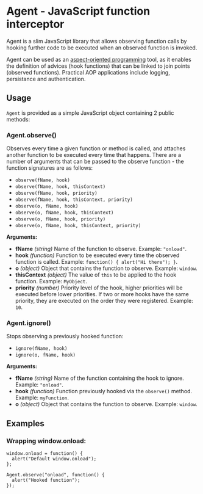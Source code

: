 Agent - JavaScript function interceptor
=======================================

Agent is a slim JavaScript library that allows observing function calls by hooking further code to be executed when an observed function is invoked.

Agent can be used as an [aspect-oriented programming](http://en.wikipedia.org/wiki/Aspect-oriented_programming) tool, as it enables the definition of advices (hook functions) that can be linked to join points (observed functions). Practical AOP applications include logging, persistance and authentication.


Usage
-----

`Agent` is provided as a simple JavaScript object containing 2 public methods:  


### Agent.observe()

Observes every time a given function or method is called, and attaches another function to be executed every time that happens. There are a number of arguments that can be passed to the observe function - the function signatures are as follows:

* `observe(fName, hook)`
* `observe(fName, hook, thisContext)`
* `observe(fName, hook, priority)`
* `observe(fName, hook, thisContext, priority)`
* `observe(o, fName, hook)`
* `observe(o, fName, hook, thisContext)`
* `observe(o, fName, hook, priority)`
* `observe(o, fName, hook, thisContext, priority)`

**Arguments:**

* **fName** _(string)_ Name of the function to observe. Example: `"onload"`.
* **hook** _(function)_ Function to be executed every time the observed function is called. Example: `function() { alert("Hi there"); }`.
* **o** _(object)_ Object that contains the function to observe. Example: `window`.
* **thisContext** _(object)_ The value of `this` to be applied to the hook function. Example: `MyObject`.
* **priority** _(number)_ Priority level of the hook, higher priorities will be executed before lower priorities. If two or more hooks have the same priority, they are executed on the order they were registered. Example: `10`.


### Agent.ignore()

Stops observing a previously hooked function:

* `ignore(fName, hook)`
* `ignore(o, fName, hook)`

**Arguments:**

* **fName** _(string)_ Name of the function containing the hook to ignore. Example: `"onload"`.
* **hook** _(function)_ Function previously hooked via the `observe()` method. Example: `myFunction`.
* **o** _(object)_ Object that contains the function to observe. Example: `window`.


Examples
--------

### Wrapping window.onload:

    window.onload = function() {
      alert("Default window.onload");
    };

    Agent.observe("onload", function() {
      alert("Hooked function");
    });